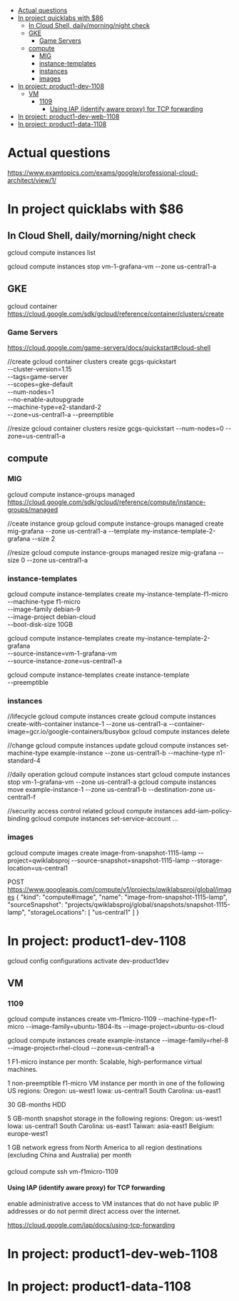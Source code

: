 - [Actual questions](#actual-questions)
- [In project quicklabs with $86](#in-project-quicklabs-with-86)
  - [In Cloud Shell, daily/morning/night check](#in-cloud-shell-dailymorningnight-check)
  - [GKE](#gke)
    - [Game Servers](#game-servers)
  - [compute](#compute)
    - [MIG](#mig)
    - [instance-templates](#instance-templates)
    - [instances](#instances)
    - [images](#images)
- [In project:  product1-dev-1108](#in-project--product1-dev-1108)
  - [VM](#vm)
    - [1109](#1109)
      - [Using IAP (identify aware proxy) for TCP forwarding](#using-iap-identify-aware-proxy-for-tcp-forwarding)
- [In project:  product1-dev-web-1108](#in-project--product1-dev-web-1108)
- [In project:  product1-data-1108](#in-project--product1-data-1108)


# Actual questions
https://www.examtopics.com/exams/google/professional-cloud-architect/view/1/


#  In project quicklabs with $86

## In Cloud Shell, daily/morning/night check
gcloud compute instances list

gcloud compute instances stop vm-1-grafana-vm --zone us-central1-a


## GKE
gcloud container
https://cloud.google.com/sdk/gcloud/reference/container/clusters/create

### Game Servers
https://cloud.google.com/game-servers/docs/quickstart#cloud-shell

//create 
gcloud container clusters create gcgs-quickstart \
--cluster-version=1.15 \
--tags=game-server \
--scopes=gke-default \
--num-nodes=1 \
--no-enable-autoupgrade \
--machine-type=e2-standard-2 \
--zone=us-central1-a
--preemptible

//resize
gcloud container clusters resize gcgs-quickstart --num-nodes=0 --zone=us-central1-a

## compute 

### MIG
gcloud compute instance-groups managed
https://cloud.google.com/sdk/gcloud/reference/compute/instance-groups/managed

//ceate instance group
gcloud compute instance-groups managed create mig-grafana --zone us-central1-a --template my-instance-template-2-grafana --size 2

//resize
gcloud compute instance-groups managed resize  mig-grafana --size 0 --zone us-central1-a

### instance-templates
gcloud compute instance-templates create my-instance-template-f1-micro \
    --machine-type f1-micro \
    --image-family debian-9 \
    --image-project debian-cloud \
    --boot-disk-size 10GB

gcloud compute instance-templates create  my-instance-template-2-grafana \
    --source-instance=vm-1-grafana-vm	 \
    --source-instance-zone=us-central1-a 

gcloud compute instance-templates create instance-template \
    --preemptible


### instances
//lifecycle
gcloud compute instances create
gcloud compute instances create-with-container instance-1  --zone us-central1-a            --container-image=gcr.io/google-containers/busybox
gcloud compute instances delete

//change 
gcloud compute instances update
gcloud compute instances set-machine-type example-instance  --zone us-central1-b --machine-type n1-standard-4

//daily operation
gcloud compute instances start
gcloud compute instances stop vm-1-grafana-vm --zone us-central1-a
gcloud compute instances move example-instance-1  --zone us-central1-b --destination-zone us-central1-f

//security access control related
gcloud compute instances add-iam-policy-binding
gcloud compute instances set-service-account ... 

### images
gcloud compute images create image-from-snapshot-1115-lamp --project=qwiklabsproj --source-snapshot=snapshot-1115-lamp --storage-location=us-central1

POST https://www.googleapis.com/compute/v1/projects/qwiklabsproj/global/images
{
  "kind": "compute#image",
  "name": "image-from-snapshot-1115-lamp",
  "sourceSnapshot": "projects/qwiklabsproj/global/snapshots/snapshot-1115-lamp",
  "storageLocations": [
    "us-central1"
  ]
}



#  In project:  product1-dev-1108
gcloud config configurations activate dev-product1dev 

## VM

### 1109
gcloud compute instances create vm-f1micro-1109 --machine-type=f1-micro --image-family=ubuntu-1804-lts --image-project=ubuntu-os-cloud

gcloud compute instances create example-instance --image-family=rhel-8 --image-project=rhel-cloud --zone=us-central1-a


1 F1-micro instance per month: Scalable, high-performance virtual machines.

1 non-preemptible f1-micro VM instance per month in one of the following US regions:
Oregon: us-west1
Iowa: us-central1
South Carolina: us-east1

30 GB-months HDD

5 GB-month snapshot storage in the following regions:
Oregon: us-west1
Iowa: us-central1
South Carolina: us-east1
Taiwan: asia-east1
Belgium: europe-west1

1 GB network egress from North America to all region destinations (excluding China and Australia) per month

####
gcloud compute ssh vm-f1micro-1109

#### Using IAP (identify aware proxy) for TCP forwarding
enable administrative access to VM instances that do not have public IP addresses or do not permit direct access over the internet.

https://cloud.google.com/iap/docs/using-tcp-forwarding


#  In project:  product1-dev-web-1108


#  In project:  product1-data-1108